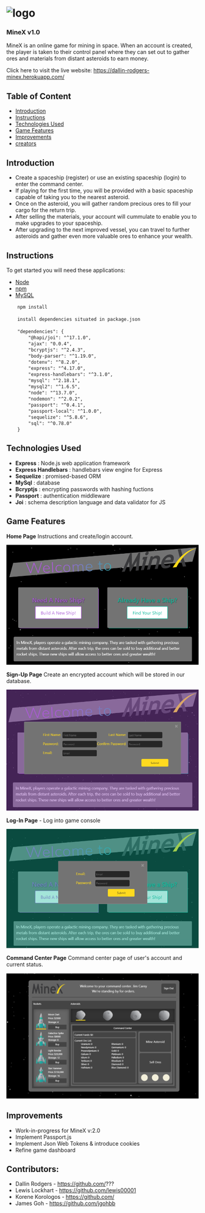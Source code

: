 
# ![logo](./public/img/logo.png)
### MineX v1.0
MineX is an online game for mining in space. When an account is created, the player is taken to their control panel where they can set out to gather ores and materials from distant asteroids to earn money. 

Click here to visit the live website:
https://dallin-rodgers-minex.herokuapp.com/

## Table of Content
+ [Introduction](#introduction)
+ [Instructions](#instructions)
+ [Technologies Used](#tecnologies)
+ [Game Features](#features)
+ [Improvements](#improvements)
+ [creators](#contributors)

## <a name="introduction"> Introduction </a>
* Create a spaceship (register) or use an existing spaceship (login) to enter the command center.
* If playing for the first time, you will be provided with a basic spaceship capable of taking you to the nearest asteroid.
* Once on the asteroid, you will gather random precious ores to fill your cargo for the return trip.
* After selling the materials, your account will cummulate to enable you to make upgrades to your spaceship.
* After upgrading to the next improved vessel, you can travel to further asteroids and gather even more valuable ores to enhance your wealth.

## <a name="instructions"> Instructions </a>
To get started you will need these applications:
+ [Node](https://nodejs.org/en/download/) 
+ [npm](https://docs.npmjs.com/cli/install)
+ [MySQL](https://dev.mysql.com/downloads/windows/installer/8.0.html)

```
    npm install 

    install dependencies situated in package.json

    "dependencies": {
        "@hapi/joi": "^17.1.0",
        "ajax": "0.0.4",
        "bcryptjs": "^2.4.3",
        "body-parser": "^1.19.0",
        "dotenv": "^8.2.0",
        "express": "^4.17.0",
        "express-handlebars": "^3.1.0",
        "mysql": "^2.18.1",
        "mysql2": "^1.6.5",
        "node": "^13.7.0",
        "nodemon": "^2.0.2",
        "passport": "^0.4.1",
        "passport-local": "^1.0.0",
        "sequelize": "^5.8.6",
        "sql": "^0.78.0"
    }
```
## <a name="technologies"> Technologies Used </a>
* **Express** : Node.js web application framework
* **Express Handlebars** : handlebars view engine for Express
* **Sequelize** : promised-based ORM
* **MySql** : database
* **Bcryptjs** : encrypting passwords with hashing fuctions
* **Passport** : authentication middleware
* **Joi** : schema description language and data validator for JS

## <a name="features"> Game Features </a>
**Home Page** Instructions and create/login account.

![Home](./public/img/home.png)

**Sign-Up Page** Create an encrypted account which will be stored in our database.

![Register](./public/img/register.png)

**Log-In Page** - Log into game console

![Login](./public/img/login.png)

**Command Center Page** Command center page of user's account and current status.  

![Command Center](./public/img/cmdcntr.png)

## <a name="improvements"> Improvements </a>
* Work-in-progress for MineX v:2.0
* Implement Passport.js
* Implement Json Web Tokens & introduce cookies
* Refine game dashboard

## <a name="contributors"> Contributors: </a><br />
* Dallin Rodgers - https://github.com/???
* Lewis Lockhart - https://github.com/lewis00001
* Korene Korologos - https://github.com/
* James Goh - https://github.com/jgohbb




